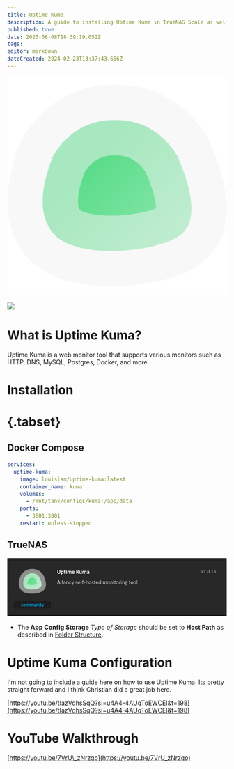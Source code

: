 ```yaml
---
title: Uptime Kuma
description: A guide to installing Uptime Kuma in TrueNAS Scale as well as docker via compose
published: true
date: 2025-06-08T18:39:19.052Z
tags: 
editor: markdown
dateCreated: 2024-02-23T13:37:43.656Z
---
```


![](/uptime-kuma.png)

![](https://wiki.hydrology.cc/kumadash.jpg)

# What is Uptime Kuma?

Uptime Kuma is a web monitor tool that supports various monitors such as HTTP, DNS, MySQL, Postgres, Docker, and more.

# Installation
# {.tabset}
## Docker Compose

```yaml
services:
  uptime-kuma:
    image: louislam/uptime-kuma:latest
    container_name: kuma
    volumes:
      - /mnt/tank/configs/kuma:/app/data
    ports:
      - 3001:3001
    restart: unless-stopped
```

## TrueNAS

![screenshot_from_2025-02-22_11-39-20.png](/screenshot_from_2025-02-22_11-39-20.png)

- The **App Config Storage** *Type of Storage* should be set to **Host Path** as described in [Folder Structure](/Folder-Structure).

# Uptime Kuma Configuration

I'm not going to include a guide here on how to use Uptime Kuma. Its pretty straight forward and I think Christian did a great job here. 

[https://youtu.be/tIazVdhsSqQ?si=u4A4-4AUqToEWCEl&t=198](https://youtu.be/tIazVdhsSqQ?si=u4A4-4AUqToEWCEl&t=198)

# YouTube Walkthrough

[https://youtu.be/7VrU\_zNrzqo](https://youtu.be/7VrU_zNrzqo)